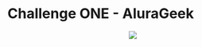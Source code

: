 # Challenge ONE - AluraGeek

<div align="center">
  <a href="https://daldev14.github.io/challenge-oracle-one-alurageek/">
    <img src="https://user-images.githubusercontent.com/49620375/227816584-914e2df4-ae6e-4256-aa00-3b3c051810d8.png" />
  </a>
</div>
